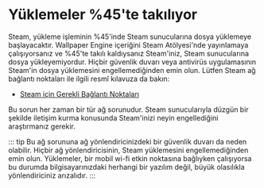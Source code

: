 # Yüklemeler %45'te takılıyor

Steam, yükleme işleminin %45'inde Steam sunucularına dosya yüklemeye başlayacaktır. Wallpaper Engine içeriğini Steam Atölyesi'nde yayınlamaya çalışıyorsanız ve %45'te takılı kaldıysanız Steam'iniz, Steam sunucularına dosya yükleyemiyordur. Hiçbir güvenlik duvarı veya antivirüs uygulamasının Steam'in dosya yüklemesini engellemediğinden emin olun. Lütfen Steam ağ bağlantı noktaları ile ilgili resmî kılavuza da bakın:

* [Steam için Gerekli Bağlantı Noktaları](https://support.steampowered.com/kb_article.php?ref=8571-GLVN-8711)

Bu sorun her zaman bir tür ağ sorunudur. Steam sunucularıyla düzgün bir şekilde iletişim kurma konusunda Steam'inizi neyin engellediğini araştırmanız gerekir.

::: tip Bu ağ sorununa ağ yönlendiricinizdeki bir güvenlik duvarı da neden olabilir. Hiçbir ağ yönlendiricisinin, Steam yüklemesini engellemediğinden emin olun. Yüklemeler, bir mobil wi-fi etkin noktasına bağlıyken çalışıyorsa bu durumda bilgisayarınızdaki herhangi bir yazılım değil, büyük olasılıkla yönlendiriciniz arızalıdır. :::